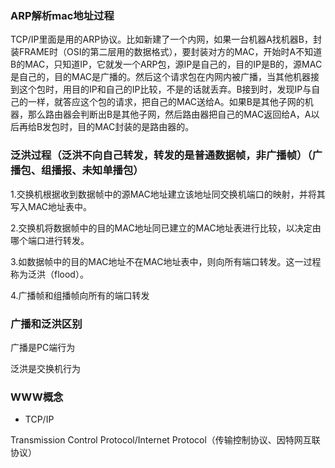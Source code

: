 ### ARP解析mac地址过程

TCP/IP里面是用的ARP协议。比如新建了一个内网，如果一台机器A找机器B，封装FRAME时（OSI的第二层用的数据格式），要封装对方的MAC，开始时A不知道B的MAC，只知道IP，它就发一个ARP包，源IP是自己的，目的IP是B的，源MAC是自己的，目的MAC是广播的。然后这个请求包在内网内被广播，当其他机器接到这个包时，用目的IP和自己的IP比较，不是的话就丢弃。B接到时，发现IP与自己的一样，就答应这个包的请求，把自己的MAC送给A。如果B是其他子网的机器，那么路由器会判断出B是其他子网，然后路由器把自己的MAC返回给A，A以后再给B发包时，目的MAC封装的是路由器的。


### 泛洪过程（泛洪不向自己转发，转发的是普通数据帧，非广播帧）（广播包、组播报、未知单播包）

1.交换机根据收到数据帧中的源MAC地址建立该地址同交换机端口的映射，并将其写入MAC地址表中。

2.交换机将数据帧中的目的MAC地址同已建立的MAC地址表进行比较，以决定由哪个端口进行转发。

3.如数据帧中的目的MAC地址不在MAC地址表中，则向所有端口转发。这一过程称为泛洪（flood）。

4.广播帧和组播帧向所有的端口转发


### 广播和泛洪区别

广播是PC端行为

泛洪是交换机行为


### WWW概念

* TCP/IP

Transmission Control Protocol/Internet Protocol（传输控制协议、因特网互联协议）
